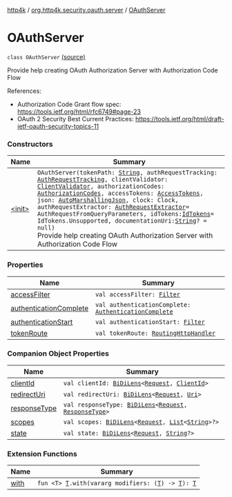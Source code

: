 [http4k](../../index.md) / [org.http4k.security.oauth.server](../index.md) / [OAuthServer](./index.md)

# OAuthServer

`class OAuthServer` [(source)](https://github.com/http4k/http4k/blob/master/http4k-security-oauth/src/main/kotlin/org/http4k/security/oauth/server/OAuthServer.kt#L23)

Provide help creating OAuth Authorization Server with Authorization Code Flow

References:

* Authorization Code Grant flow spec: https://tools.ietf.org/html/rfc6749#page-23
* OAuth 2 Security Best Current Practices: https://tools.ietf.org/html/draft-ietf-oauth-security-topics-11

### Constructors

| Name | Summary |
|---|---|
| [&lt;init&gt;](-init-.md) | `OAuthServer(tokenPath: `[`String`](https://kotlinlang.org/api/latest/jvm/stdlib/kotlin/-string/index.html)`, authRequestTracking: `[`AuthRequestTracking`](../-auth-request-tracking/index.md)`, clientValidator: `[`ClientValidator`](../-client-validator/index.md)`, authorizationCodes: `[`AuthorizationCodes`](../-authorization-codes/index.md)`, accessTokens: `[`AccessTokens`](../-access-tokens/index.md)`, json: `[`AutoMarshallingJson`](../../org.http4k.format/-auto-marshalling-json/index.md)`, clock: Clock, authRequestExtractor: `[`AuthRequestExtractor`](../-auth-request-extractor/index.md)` = AuthRequestFromQueryParameters, idTokens: `[`IdTokens`](../-id-tokens/index.md)` = IdTokens.Unsupported, documentationUri: `[`String`](https://kotlinlang.org/api/latest/jvm/stdlib/kotlin/-string/index.html)`? = null)`<br>Provide help creating OAuth Authorization Server with Authorization Code Flow |

### Properties

| Name | Summary |
|---|---|
| [accessFilter](access-filter.md) | `val accessFilter: `[`Filter`](../../org.http4k.core/-filter/index.md) |
| [authenticationComplete](authentication-complete.md) | `val authenticationComplete: `[`AuthenticationComplete`](../-authentication-complete/index.md) |
| [authenticationStart](authentication-start.md) | `val authenticationStart: `[`Filter`](../../org.http4k.core/-filter/index.md) |
| [tokenRoute](token-route.md) | `val tokenRoute: `[`RoutingHttpHandler`](../../org.http4k.routing/-routing-http-handler/index.md) |

### Companion Object Properties

| Name | Summary |
|---|---|
| [clientId](client-id.md) | `val clientId: `[`BiDiLens`](../../org.http4k.lens/-bi-di-lens/index.md)`<`[`Request`](../../org.http4k.core/-request/index.md)`, `[`ClientId`](../-client-id/index.md)`>` |
| [redirectUri](redirect-uri.md) | `val redirectUri: `[`BiDiLens`](../../org.http4k.lens/-bi-di-lens/index.md)`<`[`Request`](../../org.http4k.core/-request/index.md)`, `[`Uri`](../../org.http4k.core/-uri/index.md)`>` |
| [responseType](response-type.md) | `val responseType: `[`BiDiLens`](../../org.http4k.lens/-bi-di-lens/index.md)`<`[`Request`](../../org.http4k.core/-request/index.md)`, `[`ResponseType`](../../org.http4k.security/-response-type/index.md)`>` |
| [scopes](scopes.md) | `val scopes: `[`BiDiLens`](../../org.http4k.lens/-bi-di-lens/index.md)`<`[`Request`](../../org.http4k.core/-request/index.md)`, `[`List`](https://kotlinlang.org/api/latest/jvm/stdlib/kotlin.collections/-list/index.html)`<`[`String`](https://kotlinlang.org/api/latest/jvm/stdlib/kotlin/-string/index.html)`>?>` |
| [state](state.md) | `val state: `[`BiDiLens`](../../org.http4k.lens/-bi-di-lens/index.md)`<`[`Request`](../../org.http4k.core/-request/index.md)`, `[`String`](https://kotlinlang.org/api/latest/jvm/stdlib/kotlin/-string/index.html)`?>` |

### Extension Functions

| Name | Summary |
|---|---|
| [with](../../org.http4k.core/with.md) | `fun <T> `[`T`](../../org.http4k.core/with.md#T)`.with(vararg modifiers: (`[`T`](../../org.http4k.core/with.md#T)`) -> `[`T`](../../org.http4k.core/with.md#T)`): `[`T`](../../org.http4k.core/with.md#T) |
